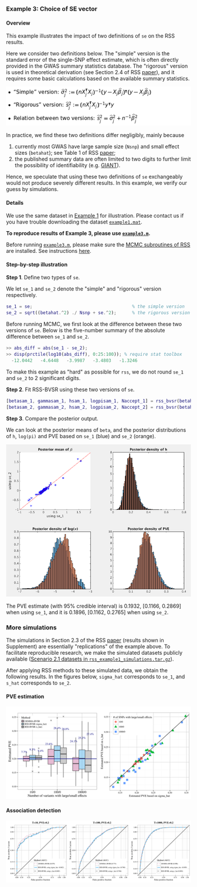 ### Example 3: Choice of SE vector

#### Overview
This example illustrates the impact of two definitions of `se` on the RSS results.

Here we consider two definitions below. The "simple" version is the standard error of the single-SNP effect estimate, which is often directly provided in the GWAS summary statistics database. The "rigorous" version is used in theoretical derivation (see Section 2.4 of RSS [paper](http://biorxiv.org/content/early/2016/03/04/042457)), and it requires some basic calculations based on the available summary statistics.

![](https://github.com/xiangzhu/pubfig/blob/master/wiki/twose.png)

In practice, we find these two definitions differ negligibly, mainly because

1. currently most GWAS have large sample size (`Nsnp`) and small effect sizes (`betahat`); see Table 1 of RSS [paper](http://biorxiv.org/content/early/2016/03/04/042457);
2. the published summary data are often limited to two digits to further limit the possibility of identifiability (e.g. [GIANT](http://portals.broadinstitute.org/collaboration/giant/index.php/GIANT_consortium_data_files#GIANT_consortium_2012-2015_GWAS_Metadata_is_Available_Here_for_Download)). 

Hence, we speculate that using these two definitions of `se` exchangeably would not produce severely different results. In this example, we verify our guess by simulations. 

#### Details
We use the same dataset in [Example 1](https://github.com/stephenslab/rss/wiki/Example-1) for illustration. Please contact us if you have trouble downloading the dataset [`example1.mat`](https://uchicago.box.com/example1).

**To reproduce results of Example 3, please use [`example3.m`](https://github.com/stephenslab/rss/blob/master/examples/example3.m).**

Before running [`example3.m`](https://github.com/stephenslab/rss/blob/master/examples/example3.m), please make sure the [MCMC subroutines of RSS](https://github.com/stephenslab/rss/tree/master/src) are installed. See instructions [here](https://github.com/stephenslab/rss/wiki/RSS-via-MCMC).

#### Step-by-step illustration

**Step 1**. Define two types of `se`.

We let `se_1` and `se_2` denote the "simple"  and "rigorous" version respectively.
```matlab
se_1 = se;                                      % the simple version
se_2 = sqrt((betahat.^2) ./ Nsnp + se.^2);      % the rigorous version 
```
Before running MCMC, we first look at the difference between these two versions of `se`. Below is the five-number summary of the absolute difference between `se_1` and `se_2`.
```matlab
>> abs_diff = abs(se_1 - se_2);  
>> disp(prctile(log10(abs_diff), 0:25:100)); % require stat toolbox
  -12.0442   -4.6448   -3.9987   -3.4803   -1.3246
```
To make this example as "hard" as possible for `rss`, we do not round `se_1` and `se_2` to 2 significant digits.

**Step 2**. Fit RSS-BVSR using these two versions of `se`.
```matlab
[betasam_1, gammasam_1, hsam_1, logpisam_1, Naccept_1] = rss_bvsr(betahat, se_1, R, Nsnp, Ndraw, Nburn, Nthin);
[betasam_2, gammasam_2, hsam_2, logpisam_2, Naccept_2] = rss_bvsr(betahat, se_2, R, Nsnp, Ndraw, Nburn, Nthin);
```

**Step 3**. Compare the posterior output.

We can look at the posterior means of `beta`, and the posterior distributions of `h`, `log(pi)` and PVE based on `se_1` (blue) and `se_2` (orange).

![](https://github.com/xiangzhu/pubfig/blob/master/wiki/rss_example3_posterior.png)

The PVE estimate (with 95% credible interval) is 0.1932, [0.1166, 0.2869] when using `se_1`, and it is 0.1896, [0.1162, 0.2765] when using `se_2`.

### More simulations

The simulations in Section 2.3 of the RSS [paper](http://biorxiv.org/content/early/2016/03/04/042457) (results shown in Supplement) are essentially "replications" of the example above. To facilitate reproducible research, we make the simulated datasets publicly available ([Scenario 2.1 datasets in `rss_example1_simulations.tar.gz`](https://uchicago.box.com/example1)).

After applying RSS methods to these simulated data, we obtain the following results. In the figures below, `sigma_hat` corresponds to `se_1`, and `s_hat` corresponds to `se_2`.

#### PVE estimation
![](https://github.com/xiangzhu/pubfig/blob/master/wiki/twose_pve.png)

#### Association detection
![](https://github.com/xiangzhu/pubfig/blob/master/wiki/twose_pip.png)